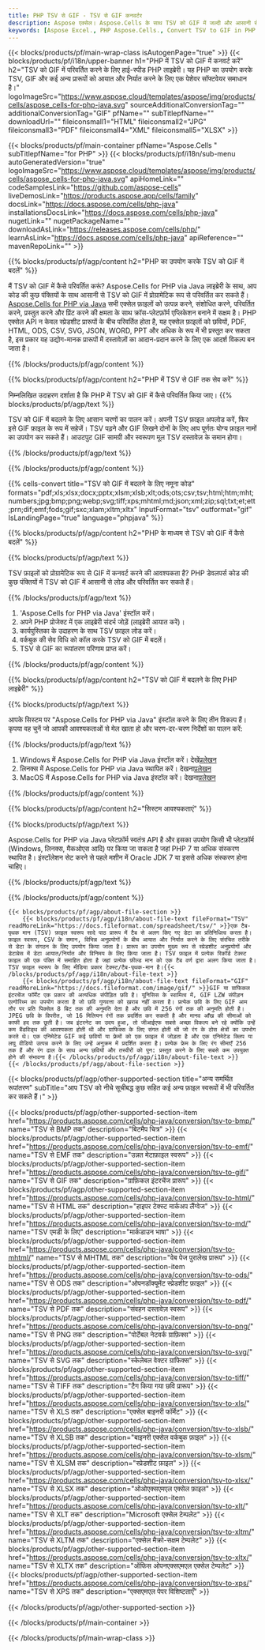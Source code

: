 ```yaml
---
title: PHP TSV से GIF - TSV से GIF कनवर्टर
description: Aspose एक्सेल। Aspose.Cells के साथ TSV को GIF में जल्दी और आसानी से बदलें। PHP TSV से GIF। PHP TSV को GIF में सहेजें। PHP का उपयोग करके TSV को GIF के रूप में सहेजें।
keywords: [Aspose Excel., PHP Aspose.Cells., Convert TSV to GIF in PHP., Save TSV to GIF using PHP., PHP TSV to GIF saveformat., TSV to GIF Converter., PHP Save TSV as GIF]
---
```

{{< blocks/products/pf/main-wrap-class isAutogenPage="true" >}}
{{< blocks/products/pf/i18n/upper-banner h1="PHP में TSV को GIF में कनवर्ट करें" h2="TSV को GIF में परिवर्तित करने के लिए हाई-स्पीड PHP लाइब्रेरी। यह PHP का उपयोग करके TSV, GIF और कई अन्य प्रारूपों को आयात और निर्यात करने के लिए एक पेशेवर सॉफ्टवेयर समाधान है।" logoImageSrc="https://www.aspose.cloud/templates/aspose/img/products/cells/aspose_cells-for-php-java.svg" sourceAdditionalConversionTag="" additionalConversionTag="GIF" pfName="" subTitlepfName="" downloadUrl="" fileiconsmall1="HTML" fileiconsmall2="JPG" fileiconsmall3="PDF" fileiconsmall4="XML" fileiconsmall5="XLSX" >}}

{{< blocks/products/pf/main-container pfName="Aspose.Cells " subTitlepfName="for PHP" >}}
{{< blocks/products/pf/i18n/sub-menu autoGeneratedVersion="true" logoImageSrc="https://www.aspose.cloud/templates/aspose/img/products/cells/aspose_cells-for-php-java.svg" apiHomeLink="" codeSamplesLink="https://github.com/aspose-cells" liveDemosLink="https://products.aspose.app/cells/family" docsLink="https://docs.aspose.com/cells/php-java" installationsDocsLink="https://docs.aspose.com/cells/php-java" nugetLink="" nugetPackageName="" downloadAsLink="https://releases.aspose.com/cells/php/" learnAsLink="https://docs.aspose.com/cells/php-java" apiReference="" mavenRepoLink="" >}}


{{% blocks/products/pf/agp/content h2="PHP का उपयोग करके TSV को GIF में बदलें" %}}

 मैं TSV को GIF में कैसे परिवर्तित करूं? Aspose.Cells for PHP via Java लाइब्रेरी के साथ, आप कोड की कुछ पंक्तियों के साथ आसानी से TSV को GIF में प्रोग्रामेटिक रूप से परिवर्तित कर सकते हैं।[Aspose.Cells for PHP via Java](https://products.aspose.com/cells/php-java/) सभी एक्सेल फ़ाइलों को उत्पन्न करने, संशोधित करने, परिवर्तित करने, प्रस्तुत करने और प्रिंट करने की क्षमता के साथ क्रॉस-प्लेटफ़ॉर्म एप्लिकेशन बनाने में सक्षम है। PHP एक्सेल API न केवल स्प्रेडशीट प्रारूपों के बीच परिवर्तित होता है, यह एक्सेल फ़ाइलों को छवियों, PDF, HTML, ODS, CSV, SVG, JSON, WORD, PPT और अधिक के रूप में भी प्रस्तुत कर सकता है, इस प्रकार यह उद्योग-मानक प्रारूपों में दस्तावेज़ों का आदान-प्रदान करने के लिए एक आदर्श विकल्प बन जाता है।
 
{{% /blocks/products/pf/agp/content %}}

{{% blocks/products/pf/agp/content h2="PHP में TSV से GIF तक सेव करें" %}}

निम्नलिखित उदाहरण दर्शाता है कि PHP में TSV को GIF में कैसे परिवर्तित किया जाए।
{{% blocks/products/pf/agp/text %}}

TSV को GIF में बदलने के लिए आसान चरणों का पालन करें। अपनी TSV फ़ाइल अपलोड करें, फिर इसे GIF फ़ाइल के रूप में सहेजें। TSV पढ़ने और GIF लिखने दोनों के लिए आप पूर्णतः योग्य फ़ाइल नामों का उपयोग कर सकते हैं। आउटपुट GIF सामग्री और स्वरूपण मूल TSV दस्तावेज़ के समान होगा।

{{% /blocks/products/pf/agp/text %}}

{{% /blocks/products/pf/agp/content %}}

{{% cells-convert title="TSV को GIF में बदलने के लिए नमूना कोड" formats="pdf;xls;xlsx;docx;pptx;xlsm;xlsb;xlt;ods;ots;csv;tsv;html;htm;mht;numbers;jpg;bmp;png;webp;svg;tiff;xps;mhtml;md;json;xml;zip;sql;txt;et;ett;prn;dif;emf;fods;gif;sxc;xlam;xltm;xltx" InputFormat="tsv" outformat="gif" IsLandingPage="true" language="phpjava" %}}

{{% blocks/products/pf/agp/content h2="PHP के माध्यम से TSV को GIF में कैसे बदलें" %}}

{{% blocks/products/pf/agp/text %}}

TSV फ़ाइलों को प्रोग्रामेटिक रूप से GIF में कनवर्ट करने की आवश्यकता है? PHP डेवलपर्स कोड की कुछ पंक्तियों में TSV को GIF में आसानी से लोड और परिवर्तित कर सकते हैं।

{{% /blocks/products/pf/agp/text %}}

1.  'Aspose.Cells for PHP via Java' इंस्टॉल करें।
1.  अपने PHP प्रोजेक्ट में एक लाइब्रेरी संदर्भ जोड़ें (लाइब्रेरी आयात करें)।
1.  कार्यपुस्तिका के उदाहरण के साथ TSV फ़ाइल लोड करें।
1.  वर्कबुक की सेव विधि को कॉल करके TSV को GIF में बदलें।
1.  TSV से GIF का रूपांतरण परिणाम प्राप्त करें।

{{% /blocks/products/pf/agp/content %}}

{{% blocks/products/pf/agp/content h2="TSV को GIF में बदलने के लिए PHP लाइब्रेरी" %}}

{{% blocks/products/pf/agp/text %}}

आपके सिस्टम पर "Aspose.Cells for PHP via Java" इंस्टॉल करने के लिए तीन विकल्प हैं। कृपया वह चुनें जो आपकी आवश्यकताओं से मेल खाता हो और चरण-दर-चरण निर्देशों का पालन करें:

{{% /blocks/products/pf/agp/text %}}

1.  Windows में Aspose.Cells for PHP via Java इंस्टॉल करें। देखें[प्रलेखन](https://docs.aspose.com/cells/php-java/setup-and-installation-guidelines/#windows)
1.  लिनक्स में Aspose.Cells for PHP via Java स्थापित करें। देखना[प्रलेखन](https://docs.aspose.com/cells/php-java/setup-and-installation-guidelines/#linux)
1.  MacOS में Aspose.Cells for PHP via Java इंस्टॉल करें। देखना[प्रलेखन](https://docs.aspose.com/cells/php-java/setup-and-installation-guidelines/#mac)

{{% /blocks/products/pf/agp/content %}}

{{% blocks/products/pf/agp/content h2="सिस्टम आवश्यकताएं" %}}

{{% blocks/products/pf/agp/text %}}

Aspose.Cells for PHP via Java प्लेटफ़ॉर्म स्वतंत्र API है और इसका उपयोग किसी भी प्लेटफ़ॉर्म (Windows, लिनक्स, मैकओएस आदि) पर किया जा सकता है जहां PHP 7 या अधिक संस्करण स्थापित है। इंस्टॉलेशन सेट करने से पहले मशीन में Oracle JDK 7 या इससे अधिक संस्करण होना चाहिए।
 
{{% /blocks/products/pf/agp/text %}}


{{% /blocks/products/pf/agp/content %}}

<!-- aboutfile Starts -->
    {{< blocks/products/pf/agp/about-file-section >}}
        {{< blocks/products/pf/agp/i18n/about-file-text fileFormat="TSV" readMoreLink="https://docs.fileformat.com/spreadsheet/tsv/" >}}एक टैब-पृथक मान (TSV) फ़ाइल स्वरूप सादे पाठ प्रारूप में टैब से अलग किए गए डेटा का प्रतिनिधित्व करता है। फ़ाइल स्वरूप, CSV के समान, विभिन्न अनुप्रयोगों के बीच आयात और निर्यात करने के लिए संरचित तरीके से डेटा के संगठन के लिए उपयोग किया जाता है। प्रारूप का उपयोग मुख्य रूप से स्प्रेडशीट अनुप्रयोगों और डेटाबेस में डेटा आयात/निर्यात और विनिमय के लिए किया जाता है। TSV फ़ाइल में प्रत्येक रिकॉर्ड टेक्स्ट फ़ाइल की एक पंक्ति में समाहित होता है जहां प्रत्येक फ़ील्ड मान को एक टैब वर्ण द्वारा अलग किया जाता है। TSV फ़ाइल स्वरूप के लिए मीडिया प्रकार टेक्स्ट/टैब-पृथक-मान है।{{< /blocks/products/pf/agp/i18n/about-file-text >}}
        {{< blocks/products/pf/agp/i18n/about-file-text fileFormat="GIF" readMoreLink="https://docs.fileformat.com/image/gif/" >}}GIF या ग्राफिकल इंटरचेंज फॉर्मेट एक प्रकार की अत्यधिक संपीड़ित छवि है। यूनिसिस के स्वामित्व में, GIF LZW संपीड़न एल्गोरिथ्म का उपयोग करता है जो छवि गुणवत्ता को ख़राब नहीं करता है। प्रत्येक छवि के लिए GIF आम तौर पर प्रति पिक्सेल 8 बिट तक की अनुमति देता है और छवि में 256 रंगों तक की अनुमति होती है। JPEG छवि के विपरीत, जो 16 मिलियन रंगों तक प्रदर्शित कर सकती है और मानव आँख की सीमाओं को काफी हद तक छूती है। जब इंटरनेट का उदय हुआ, तो जीआईएफ सबसे अच्छा विकल्प बने रहे क्योंकि उन्हें कम बैंडविड्थ की आवश्यकता होती थी और ग्राफिक्स के लिए संगत होती थी जो रंग के ठोस क्षेत्रों का उपभोग करते थे। एक एनिमेटेड GIF कई छवियों या फ़्रेमों को एक फ़ाइल में जोड़ता है और एक एनिमेटेड क्लिप या लघु वीडियो उत्पन्न करने के लिए उन्हें अनुक्रम में प्रदर्शित करता है। प्रत्येक फ्रेम के लिए रंग सीमाएँ 256 तक हैं और रंग ढाल के साथ अन्य छवियों और तस्वीरों को पुन: प्रस्तुत करने के लिए सबसे कम उपयुक्त होने की संभावना है।{{< /blocks/products/pf/agp/i18n/about-file-text >}}
    {{< /blocks/products/pf/agp/about-file-section >}}
<!-- aboutfile Ends -->

{{< blocks/products/pf/agp/other-supported-section title="अन्य समर्थित रूपांतरण" subTitle="आप TSV को नीचे सूचीबद्ध कुछ सहित कई अन्य फ़ाइल स्वरूपों में भी परिवर्तित कर सकते हैं।" >}}

{{< blocks/products/pf/agp/other-supported-section-item href="https://products.aspose.com/cells/php-java/conversion/tsv-to-bmp/" name="TSV से BMP तक" description="बिटमैप चित्र" >}}
{{< blocks/products/pf/agp/other-supported-section-item href="https://products.aspose.com/cells/php-java/conversion/tsv-to-emf/" name="TSV से EMF तक" description="उन्नत मेटाफ़ाइल स्वरूप" >}}
{{< blocks/products/pf/agp/other-supported-section-item href="https://products.aspose.com/cells/php-java/conversion/tsv-to-gif/" name="TSV से GIF तक" description="ग्राफ़िकल इंटरचेंज प्रारूप" >}}
{{< blocks/products/pf/agp/other-supported-section-item href="https://products.aspose.com/cells/php-java/conversion/tsv-to-html/" name="TSV से HTML तक" description="हाइपर टेक्स्ट मार्कअप लैंग्वेज" >}}
{{< blocks/products/pf/agp/other-supported-section-item href="https://products.aspose.com/cells/php-java/conversion/tsv-to-md/" name="TSV एमडी के लिए" description="मार्कडाउन भाषा" >}}
{{< blocks/products/pf/agp/other-supported-section-item href="https://products.aspose.com/cells/php-java/conversion/tsv-to-mhtml/" name="TSV से MHTML तक" description="वेब पेज पुरालेख प्रारूप" >}}
{{< blocks/products/pf/agp/other-supported-section-item href="https://products.aspose.com/cells/php-java/conversion/tsv-to-ods/" name="TSV से ODS तक" description="ओपनडॉक्यूमेंट स्प्रेडशीट फ़ाइल" >}}
{{< blocks/products/pf/agp/other-supported-section-item href="https://products.aspose.com/cells/php-java/conversion/tsv-to-pdf/" name="TSV से PDF तक" description="संवहन दस्तावेज़ स्वरूप" >}}
{{< blocks/products/pf/agp/other-supported-section-item href="https://products.aspose.com/cells/php-java/conversion/tsv-to-png/" name="TSV से PNG तक" description="पोर्टेबल नेटवर्क ग्राफ़िक्स" >}}
{{< blocks/products/pf/agp/other-supported-section-item href="https://products.aspose.com/cells/php-java/conversion/tsv-to-svg/" name="TSV से SVG तक" description="स्केलेबल वेक्टर ग्राफिक्स" >}}
{{< blocks/products/pf/agp/other-supported-section-item href="https://products.aspose.com/cells/php-java/conversion/tsv-to-tiff/" name="TSV से TIFF तक" description="टैग किया गया छवि प्रारूप" >}}
{{< blocks/products/pf/agp/other-supported-section-item href="https://products.aspose.com/cells/php-java/conversion/tsv-to-xls/" name="TSV से XLS तक" description="एक्सेल बाइनरी फॉर्मेट" >}}
{{< blocks/products/pf/agp/other-supported-section-item href="https://products.aspose.com/cells/php-java/conversion/tsv-to-xlsb/" name="TSV से XLSB तक" description="बाइनरी एक्सेल वर्कबुक फ़ाइल" >}}
{{< blocks/products/pf/agp/other-supported-section-item href="https://products.aspose.com/cells/php-java/conversion/tsv-to-xlsm/" name="TSV से XLSM तक" description="स्प्रेडशीट फ़ाइल" >}}
{{< blocks/products/pf/agp/other-supported-section-item href="https://products.aspose.com/cells/php-java/conversion/tsv-to-xlsx/" name="TSV से XLSX तक" description="ओओएक्सएमएल एक्सेल फ़ाइल" >}}
{{< blocks/products/pf/agp/other-supported-section-item href="https://products.aspose.com/cells/php-java/conversion/tsv-to-xlt/" name="TSV से XLT तक" description="Microsoft एक्सेल टेम्पलेट" >}}
{{< blocks/products/pf/agp/other-supported-section-item href="https://products.aspose.com/cells/php-java/conversion/tsv-to-xltm/" name="TSV से XLTM तक" description="एक्सेल मैक्रो-सक्षम टेम्पलेट" >}}
{{< blocks/products/pf/agp/other-supported-section-item href="https://products.aspose.com/cells/php-java/conversion/tsv-to-xltx/" name="TSV से XLTX तक" description="ऑफिस ओपनएक्सएमएल एक्सेल टेम्पलेट" >}}
{{< blocks/products/pf/agp/other-supported-section-item href="https://products.aspose.com/cells/php-java/conversion/tsv-to-xps/" name="TSV से XPS तक" description="एक्सएमएल पेपर विशिष्टताएँ" >}}

{{< /blocks/products/pf/agp/other-supported-section >}}

{{< /blocks/products/pf/main-container >}}
    
{{< /blocks/products/pf/main-wrap-class >}}
